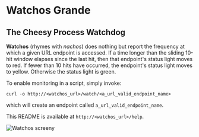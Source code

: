 # Watchos Grande #

## The Cheesy Process Watchdog ##

**Watchos** (rhymes with *nachos*) does nothing but report the frequency at which a given URL endpoint is accessed. If a time longer than the sliding 10-hit window elapses since the last hit, then that endpoint's status light moves to red. If fewer than 10 hits have occurred, the endpoint's status light moves to yellow. Otherwise the status light is green.

To enable monitoring in a script, simply invoke:

```curl -o http://<watchos_url>/watch/<a_url_valid_endpoint_name>```

which will create an endpoint called ```a_url_valid_endpoint_name```.

This README is available at ```http://<watchos_url>/help```.

![Watchos screeny](watchos.png)